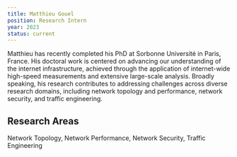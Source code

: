 ```yaml
---
title: Matthieu Gouel
position: Research Intern
year: 2023
status: current
---
```


Matthieu has recently completed his PhD at Sorbonne Université in Paris, France. His doctoral work is centered on advancing our understanding of the internet infrastructure, achieved through the application of internet-wide high-speed measurements and extensive large-scale analysis. Broadly speaking, his research contributes to addressing challenges across diverse research domains, including network topology and performance, network security, and traffic engineering.

## Research Areas

Network Topology, Network Performance, Network Security, Traffic Engineering
